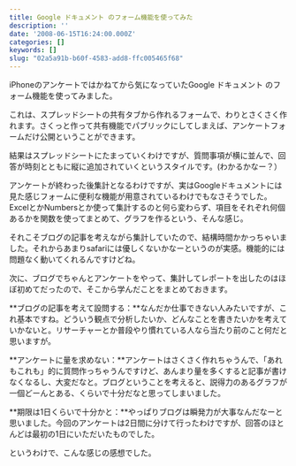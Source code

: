 ```yaml
---
title: Google ドキュメント のフォーム機能を使ってみた
description: ''
date: '2008-06-15T16:24:00.000Z'
categories: []
keywords: []
slug: "02a5a91b-b60f-4583-add8-ffc005465f68"
---
```

iPhoneのアンケートではかねてから気になっていたGoogle ドキュメント のフォーム機能を使ってみました。

これは、スプレッドシートの共有タブから作れるフォームで、わりとさくさく作れます。さくっと作って共有機能でパブリックにしてしまえば、アンケートフォームだけ公開ということができます。

結果はスプレッドシートにたまっていくわけですが、質問事項が横に並んで、回答が時刻とともに縦に追加されていくというスタイルです。(わかるかなー？）

アンケートが終わった後集計となるわけですが、実はGoogleドキュメントには見た感じフォームに便利な機能が用意されているわけでもなさそうでした。ExcelとかNumbersとか使って集計するのと何ら変わらず、項目をそれぞれ何個あるかを関数を使ってまとめて、グラフを作るという、そんな感じ。

それこそブログの記事を考えながら集計していたので、結構時間かかっちゃいました。それからあまりsafariには優しくないかなーというのが実感。機能的には問題なく動いてくれるんですけどね。

次に、ブログでちゃんとアンケートをやって、集計してレポートを出したのはほぼ初めてだったので、そこから学んだことをまとめておきます。

**ブログの記事を考えて設問する：**なんだか仕事できない人みたいですが、これ基本ですね。どういう観点で分析したいか、どんなことを書きたいかを考えていかないと。リサーチャーとか普段やり慣れている人なら当たり前のこと何だと思いますが。

**アンケートに量を求めない：**アンケートはさくさく作れちゃうんで、「あれもこれも」的に質問作っちゃうんですけど、あんまり量を多くすると記事が書けなくなるし、大変だなと。ブログということを考えると、説得力のあるグラフが一個どーんとある、くらいで十分だなと思ってしまいました。

**期限は1日くらいで十分かと：**やっぱりブログは瞬発力が大事なんだなーと思いました。今回のアンケートは2日間に分けて行ったわけですが、回答のほとんどは最初の1日にいただいたものでした。

というわけで、こんな感じの感想でした。